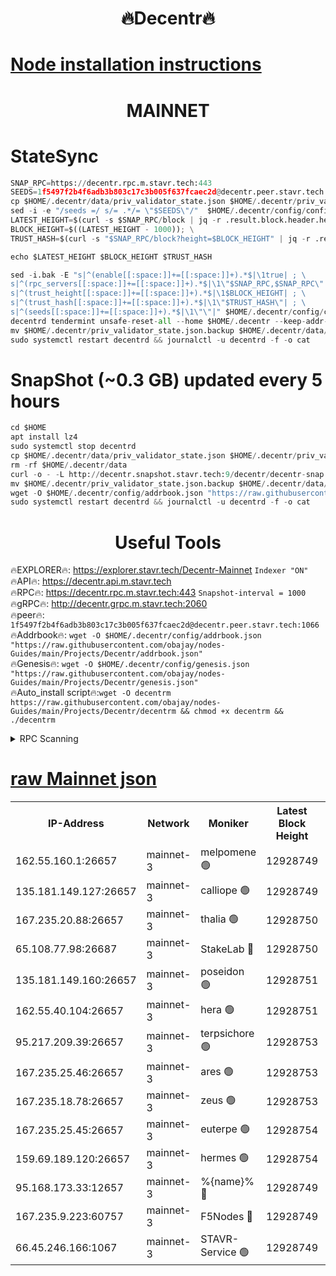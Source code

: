 <h1 align="center"> 🔥Decentr🔥</h1>

[Node installation instructions](https://github.com/obajay/nodes-Guides/tree/main/Projects/Decentr)
=
<h1 align="center"> MAINNET</h1>

# StateSync
```python
SNAP_RPC=https://decentr.rpc.m.stavr.tech:443
SEEDS=1f5497f2b4f6adb3b803c17c3b005f637fcaec2d@decentr.peer.stavr.tech:1066
cp $HOME/.decentr/data/priv_validator_state.json $HOME/.decentr/priv_validator_state.json.backup
sed -i -e "/seeds =/ s/= .*/= \"$SEEDS\"/"  $HOME/.decentr/config/config.toml
LATEST_HEIGHT=$(curl -s $SNAP_RPC/block | jq -r .result.block.header.height); \
BLOCK_HEIGHT=$((LATEST_HEIGHT - 1000)); \
TRUST_HASH=$(curl -s "$SNAP_RPC/block?height=$BLOCK_HEIGHT" | jq -r .result.block_id.hash)

echo $LATEST_HEIGHT $BLOCK_HEIGHT $TRUST_HASH

sed -i.bak -E "s|^(enable[[:space:]]+=[[:space:]]+).*$|\1true| ; \
s|^(rpc_servers[[:space:]]+=[[:space:]]+).*$|\1\"$SNAP_RPC,$SNAP_RPC\"| ; \
s|^(trust_height[[:space:]]+=[[:space:]]+).*$|\1$BLOCK_HEIGHT| ; \
s|^(trust_hash[[:space:]]+=[[:space:]]+).*$|\1\"$TRUST_HASH\"| ; \
s|^(seeds[[:space:]]+=[[:space:]]+).*$|\1\"\"|" $HOME/.decentr/config/config.toml
decentrd tendermint unsafe-reset-all --home $HOME/.decentr --keep-addr-book
mv $HOME/.decentr/priv_validator_state.json.backup $HOME/.decentr/data/priv_validator_state.json
sudo systemctl restart decentrd && journalctl -u decentrd -f -o cat
```
# SnapShot (~0.3 GB) updated every 5 hours
```python
cd $HOME
apt install lz4
sudo systemctl stop decentrd
cp $HOME/.decentr/data/priv_validator_state.json $HOME/.decentr/priv_validator_state.json.backup
rm -rf $HOME/.decentr/data
curl -o - -L http://decentr.snapshot.stavr.tech:9/decentr/decentr-snap.tar.lz4 | lz4 -c -d - | tar -x -C $HOME/.decentr --strip-components 2
mv $HOME/.decentr/priv_validator_state.json.backup $HOME/.decentr/data/priv_validator_state.json
wget -O $HOME/.decentr/config/addrbook.json "https://raw.githubusercontent.com/obajay/nodes-Guides/main/Projects/Decentr/addrbook.json"
sudo systemctl restart decentrd && journalctl -u decentrd -f -o cat
```

 <h1 align="center"> Useful Tools</h1>

🔥EXPLORER🔥:     https://explorer.stavr.tech/Decentr-Mainnet        `Indexer "ON"` \
🔥API🔥:          https://decentr.api.m.stavr.tech \
🔥RPC🔥:          https://decentr.rpc.m.stavr.tech:443              `Snapshot-interval = 1000` \
🔥gRPC🔥:         http://decentr.grpc.m.stavr.tech:2060 \
🔥peer🔥:         `1f5497f2b4f6adb3b803c17c3b005f637fcaec2d@decentr.peer.stavr.tech:1066` \
🔥Addrbook🔥:  `wget -O $HOME/.decentr/config/addrbook.json "https://raw.githubusercontent.com/obajay/nodes-Guides/main/Projects/Decentr/addrbook.json"` \
🔥Genesis🔥:  `wget -O $HOME/.decentr/config/genesis.json "https://raw.githubusercontent.com/obajay/nodes-Guides/main/Projects/Decentr/genesis.json"` \
🔥Auto_install script🔥:`wget -O decentrm https://raw.githubusercontent.com/obajay/nodes-Guides/main/Projects/Decentr/decentrm && chmod +x decentrm && ./decentrm`

<details>
<summary>RPC Scanning</summary>

<h2 align="center"> We scan nodes in real time every 4 hours. And we provide the final result of RPC endpoints.
We cannot influence the operation of these nodes in any way. </h2>


```python
If Voting Power is higher than 0 --> then the Node is a validator of the network and may be subject to attack and be a potential threat to the chain.
```
```python
We marked such validators with a red symbol
```

</details>

[raw Mainnet json](https://rpc-check.decentrm.stavr.tech/decentrm/rpc-decentrm-result.json)
=



<table><tr><th>IP-Address</th><th>Network</th><th>Moniker</th><th>Latest Block Height</th><th>Earliest Block Height</th><th>Catching Up</th><th>Tx Index</th><th>Voting Power</th><th>Scan Time</th></tr><tr><td>162.55.160.1:26657</td><td>mainnet-3</td><td>melpomene 🟢</td><td>12928749</td><td>1688950</td><td>False</td><td>on</td><td>0</td><td>2024-02-17T09:48:15.178996802UTC</td></tr><tr><td>135.181.149.127:26657</td><td>mainnet-3</td><td>calliope 🟢</td><td>12928749</td><td>1688950</td><td>False</td><td>on</td><td>0</td><td>2024-02-17T09:48:17.658958783UTC</td></tr><tr><td>167.235.20.88:26657</td><td>mainnet-3</td><td>thalia 🟢</td><td>12928750</td><td>1688950</td><td>False</td><td>on</td><td>0</td><td>2024-02-17T09:48:23.572834860UTC</td></tr><tr><td>65.108.77.98:26687</td><td>mainnet-3</td><td>StakeLab 🔴</td><td>12928750</td><td>1688950</td><td>False</td><td>on</td><td>5453324</td><td>2024-02-17T09:48:23.886776084UTC</td></tr><tr><td>135.181.149.160:26657</td><td>mainnet-3</td><td>poseidon 🟢</td><td>12928751</td><td>1688950</td><td>False</td><td>on</td><td>0</td><td>2024-02-17T09:48:28.604675262UTC</td></tr><tr><td>162.55.40.104:26657</td><td>mainnet-3</td><td>hera 🟢</td><td>12928751</td><td>1688950</td><td>False</td><td>on</td><td>0</td><td>2024-02-17T09:48:30.881472850UTC</td></tr><tr><td>95.217.209.39:26657</td><td>mainnet-3</td><td>terpsichore 🟢</td><td>12928753</td><td>1688950</td><td>False</td><td>on</td><td>0</td><td>2024-02-17T09:48:37.410576748UTC</td></tr><tr><td>167.235.25.46:26657</td><td>mainnet-3</td><td>ares 🟢</td><td>12928753</td><td>1688950</td><td>False</td><td>on</td><td>0</td><td>2024-02-17T09:48:39.769684446UTC</td></tr><tr><td>167.235.18.78:26657</td><td>mainnet-3</td><td>zeus 🟢</td><td>12928753</td><td>1688950</td><td>False</td><td>on</td><td>0</td><td>2024-02-17T09:48:42.035816932UTC</td></tr><tr><td>167.235.25.45:26657</td><td>mainnet-3</td><td>euterpe 🟢</td><td>12928754</td><td>1688950</td><td>False</td><td>on</td><td>0</td><td>2024-02-17T09:48:44.395278312UTC</td></tr><tr><td>159.69.189.120:26657</td><td>mainnet-3</td><td>hermes 🟢</td><td>12928754</td><td>1688950</td><td>False</td><td>on</td><td>0</td><td>2024-02-17T09:48:46.748148683UTC</td></tr><tr><td>95.168.173.33:12657</td><td>mainnet-3</td><td>%{name}% 🔴</td><td>12928749</td><td>8964001</td><td>False</td><td>on</td><td>4263966</td><td>2024-02-17T09:48:18.899990304UTC</td></tr><tr><td>167.235.9.223:60757</td><td>mainnet-3</td><td>F5Nodes 🔴</td><td>12928749</td><td>12380001</td><td>False</td><td>off</td><td>562</td><td>2024-02-17T09:48:19.233720846UTC</td></tr><tr><td>66.45.246.166:1067</td><td>mainnet-3</td><td>STAVR-Service 🟢</td><td>12928749</td><td>12925001</td><td>False</td><td>on</td><td>0</td><td>2024-02-17T09:48:18.321580723UTC</td></tr></table>
